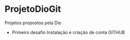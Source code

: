 # ProjetoDioGit
Projetos propostos pela Dio
 * Primeiro desafio Instalação e criação de conta GITHUB
